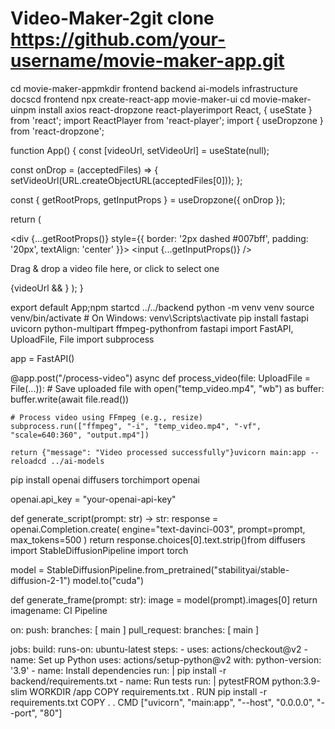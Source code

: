 # Video-Maker-2git clone https://github.com/your-username/movie-maker-app.git
cd movie-maker-appmkdir frontend backend ai-models infrastructure docscd frontend
npx create-react-app movie-maker-ui
cd movie-maker-uinpm install axios react-dropzone react-playerimport React, { useState } from 'react';
import ReactPlayer from 'react-player';
import { useDropzone } from 'react-dropzone';

function App() {
  const [videoUrl, setVideoUrl] = useState(null);

  const onDrop = (acceptedFiles) => {
    setVideoUrl(URL.createObjectURL(acceptedFiles[0]));
  };

  const { getRootProps, getInputProps } = useDropzone({ onDrop });

  return (
    <div>
      <div {...getRootProps()} style={{ border: '2px dashed #007bff', padding: '20px', textAlign: 'center' }}>
        <input {...getInputProps()} />
        <p>Drag & drop a video file here, or click to select one</p>
      </div>
      {videoUrl && <ReactPlayer url={videoUrl} controls />}
    </div>
  );
}

export default App;npm startcd ../../backend
python -m venv venv
source venv/bin/activate  # On Windows: venv\Scripts\activate
pip install fastapi uvicorn python-multipart ffmpeg-pythonfrom fastapi import FastAPI, UploadFile, File
import subprocess

app = FastAPI()

@app.post("/process-video")
async def process_video(file: UploadFile = File(...)):
    # Save uploaded file
    with open("temp_video.mp4", "wb") as buffer:
        buffer.write(await file.read())

    # Process video using FFmpeg (e.g., resize)
    subprocess.run(["ffmpeg", "-i", "temp_video.mp4", "-vf", "scale=640:360", "output.mp4"])

    return {"message": "Video processed successfully"}uvicorn main:app --reloadcd ../ai-models
pip install openai diffusers torchimport openai

openai.api_key = "your-openai-api-key"

def generate_script(prompt: str) -> str:
    response = openai.Completion.create(
        engine="text-davinci-003",
        prompt=prompt,
        max_tokens=500
    )
    return response.choices[0].text.strip()from diffusers import StableDiffusionPipeline
import torch

model = StableDiffusionPipeline.from_pretrained("stabilityai/stable-diffusion-2-1")
model.to("cuda")

def generate_frame(prompt: str):
    image = model(prompt).images[0]
    return imagename: CI Pipeline

on:
  push:
    branches: [ main ]
  pull_request:
    branches: [ main ]

jobs:
  build:
    runs-on: ubuntu-latest
    steps:
      - uses: actions/checkout@v2
      - name: Set up Python
        uses: actions/setup-python@v2
        with:
          python-version: '3.9'
      - name: Install dependencies
        run: |
          pip install -r backend/requirements.txt
      - name: Run tests
        run: |
          pytestFROM python:3.9-slim
WORKDIR /app
COPY requirements.txt .
RUN pip install -r requirements.txt
COPY . .
CMD ["uvicorn", "main:app", "--host", "0.0.0.0", "--port", "80"]
